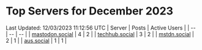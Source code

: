 # Top Servers for December 2023
Last Updated: 12/03/2023 11:12:56 UTC
| Server | Posts | Active Users |
| -- | -- | -- |
| [mastodon.social](https://mastodon.social/tags/PowerShell) | 4 | 2 |
| [techhub.social](https://techhub.social/tags/PowerShell) | 3 | 2 |
| [mstdn.social](https://mstdn.social/tags/PowerShell) | 2 | 1 |
| [aus.social](https://aus.social/tags/PowerShell) | 1 | 1 |
